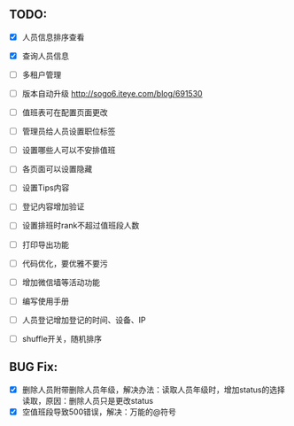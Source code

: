 ## TODO:

- [x] 人员信息排序查看
- [x] 查询人员信息
- [ ] 多租户管理
- [ ] 版本自动升级 http://sogo6.iteye.com/blog/691530
- [ ] 值班表可在配置页面更改
- [ ] 管理员给人员设置职位标签
- [ ] 设置哪些人可以不安排值班
- [ ] 各页面可以设置隐藏
- [ ] 设置Tips内容
- [ ] 登记内容增加验证
- [ ] 设置排班时rank不超过值班段人数
- [ ] 打印导出功能
- [ ] 代码优化，要优雅不要污
- [ ] 增加微信墙等活动功能
- [ ] 编写使用手册
- [ ] 人员登记增加登记的时间、设备、IP
- [ ] shuffle开关，随机排序


## BUG Fix:

- [x] 删除人员附带删除人员年级，解决办法：读取人员年级时，增加status的选择读取，原因：删除人员只是更改status
- [x] 空值班段导致500错误，解决：万能的@符号
